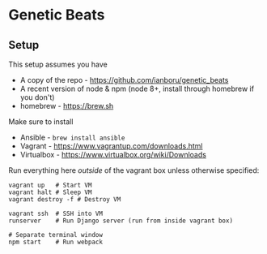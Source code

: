 Genetic Beats
=============

Setup
-----

This setup assumes you have

* A copy of the repo - https://github.com/ianboru/genetic_beats
* A recent version of node & npm (node 8+, install through homebrew if you don't)
* homebrew - https://brew.sh


Make sure to install

* Ansible - `brew install ansible`
* Vagrant - https://www.vagrantup.com/downloads.html
* Virtualbox - https://www.virtualbox.org/wiki/Downloads


Run everything here *outside* of the vagrant box unless otherwise specified:

    vagrant up   # Start VM
    vagrant halt # Sleep VM
    vagrant destroy -f # Destroy VM

    vagrant ssh  # SSH into VM
    runserver    # Run Django server (run from inside vagrant box)

    # Separate terminal window
    npm start    # Run webpack
